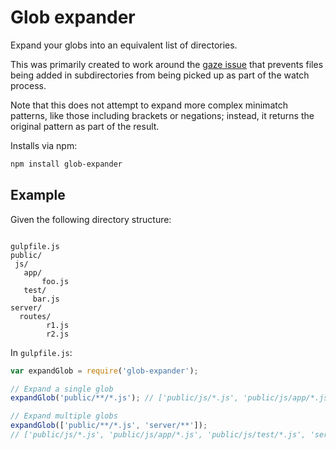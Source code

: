 # Glob expander
Expand your globs into an equivalent list of directories.

This was primarily created to work around the [gaze issue](https://github.com/shama/gaze/pull/103) that prevents files being added in subdirectories from being picked up as part of the watch process.

Note that this does not attempt to expand more complex minimatch patterns, like those including brackets or negations; instead, it returns the original pattern as part of the result.

Installs via npm: 

```bash
npm install glob-expander
```

## Example

Given the following directory structure:
```

gulpfile.js
public/
 js/
   app/
	   foo.js
   test/
     bar.js
server/
  routes/
		r1.js
		r2.js
```

In `gulpfile.js`:

```javascript
var expandGlob = require('glob-expander');

// Expand a single glob
expandGlob('public/**/*.js'); // ['public/js/*.js', 'public/js/app/*.js', 'public/js/test/*.js'] 

// Expand multiple globs 
expandGlob(['public/**/*.js', 'server/**']); 
// ['public/js/*.js', 'public/js/app/*.js', 'public/js/test/*.js', 'server/*', 'server/routes/*'] 
```
